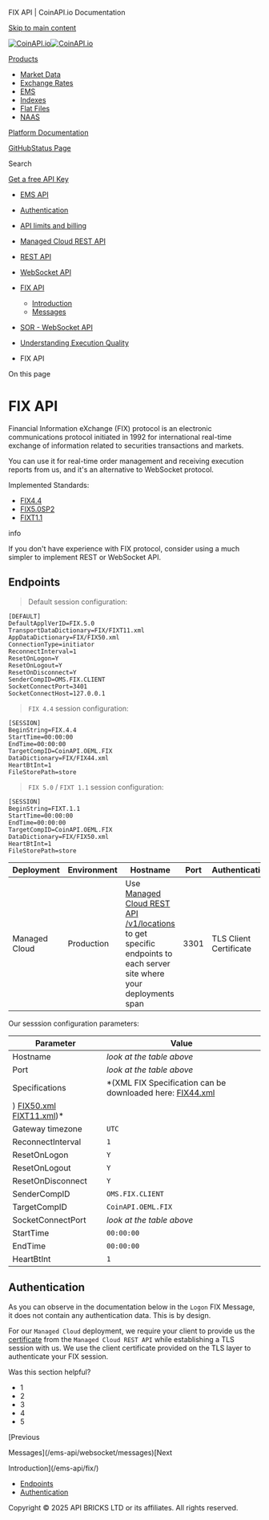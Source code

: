 FIX API | CoinAPI.io Documentation




[Skip to main content](#__docusaurus_skipToContent_fallback)

[![CoinAPI.io](/img/logo.svg)![CoinAPI.io](/img/logo.svg)](https://www.coinapi.io)

[Products](/ems-api/fix/)

* [Market Data](/market-data/)
* [Exchange Rates](/exchange-rates-api/)
* [EMS](/ems-api/)
* [Indexes](/indexes-api/)
* [Flat Files](/flat-files-api/)
* [NAAS](/naas-api/)

[Platform Documentation](/general/authentication)

[GitHub](https://github.com/api-bricks/api-bricks-sdk)[Status Page](https://status.coinapi.io)

Search

[Get a free API Key](https://console.coinapi.io/?link=/apikeys/create)

* [EMS API](/ems-api/)
* [Authentication](/ems-api/authentication)
* [API limits and billing](/ems-api/api-limits-and-billing-metrics)
* [Managed Cloud REST API](/ems-api/rest-api/rest-api)
* [REST API](/ems-api/managed-cloud-rest-api/managed-cloud-rest-api)
* [WebSocket API](/ems-api/websocket/)
* [FIX API](/ems-api/fix/)

  + [Introduction](/ems-api/fix/)
  + [Messages](/ems-api/fix/messages)
* [SOR - WebSocket API](/ems-api/sor-websocket-api)
* [Understanding Execution Quality](/ems-api/understanding-execution-quality)

* FIX API

On this page

FIX API
=======

Financial Information eXchange (FIX) protocol is an electronic communications protocol initiated in 1992 for international real-time exchange of information related to securities transactions and markets.

You can use it for real-time order management and receiving execution reports from us, and it's an alternative to WebSocket protocol.

Implemented Standards:

* [FIX4.4](https://www.fixtrading.org/standards/fix-4-4/)
* [FIX5.0SP2](https://www.fixtrading.org/standards/fix-5-0-sp-2/)
* [FIXT1.1](https://www.fixtrading.org/standards/session-level-specs/)

info

If you don't have experience with FIX protocol, consider using a much simpler to implement REST or WebSocket API.

Endpoints[​](/ems-api/fix/#endpoints "Direct link to Endpoints")
----------------------------------------------------------------

> Default session configuration:

```
[DEFAULT]  
DefaultApplVerID=FIX.5.0  
TransportDataDictionary=FIX/FIXT11.xml  
AppDataDictionary=FIX/FIX50.xml  
ConnectionType=initiator  
ReconnectInterval=1  
ResetOnLogon=Y  
ResetOnLogout=Y  
ResetOnDisconnect=Y  
SenderCompID=OMS.FIX.CLIENT  
SocketConnectPort=3401  
SocketConnectHost=127.0.0.1
```

> `FIX 4.4` session configuration:

```
[SESSION]  
BeginString=FIX.4.4  
StartTime=00:00:00  
EndTime=00:00:00  
TargetCompID=CoinAPI.OEML.FIX  
DataDictionary=FIX/FIX44.xml  
HeartBtInt=1  
FileStorePath=store
```

> `FIX 5.0` / `FIXT 1.1` session configuration:

```
[SESSION]  
BeginString=FIXT.1.1  
StartTime=00:00:00  
EndTime=00:00:00  
TargetCompID=CoinAPI.OEML.FIX  
DataDictionary=FIX/FIX50.xml  
HeartBtInt=1  
FileStorePath=store
```

| Deployment | Environment | Hostname | Port | Authentication |
| --- | --- | --- | --- | --- |
| Managed Cloud | Production | Use [Managed Cloud REST API /v1/locations](#ems-docs-sh) to get specific endpoints to each server site where your deployments span | 3301 | TLS Client Certificate |

Our sesssion configuration parameters:

| Parameter | Value |
| --- | --- |
| Hostname | *look at the table above* |
| Port | *look at the table above* |
| Specifications | \*(XML FIX Specification can be downloaded here: [FIX44.xml](https://raw.githubusercontent.com/connamara/quickfixn/master/spec/fix/FIX44.xml) |
| ) [FIX50.xml](https://raw.githubusercontent.com/coinapi/coinapi-sdk/master/ems-gateway-fix/spec/FIX50.xml) [FIXT11.xml](https://raw.githubusercontent.com/connamara/quickfixn/master/spec/fix/FIXT11.xml))\* |  |
| Gateway timezone | `UTC` |
| ReconnectInterval | `1` |
| ResetOnLogon | `Y` |
| ResetOnLogout | `Y` |
| ResetOnDisconnect | `Y` |
| SenderCompID | `OMS.FIX.CLIENT` |
| TargetCompID | `CoinAPI.OEML.FIX` |
| SocketConnectPort | *look at the table above* |
| StartTime | `00:00:00` |
| EndTime | `00:00:00` |
| HeartBtInt | `1` |

Authentication[​](/ems-api/fix/#authentication "Direct link to Authentication")
-------------------------------------------------------------------------------

As you can observe in the documentation below in the `Logon` FIX Message, it does not contain any authentication data. This is by design.

For our `Managed Cloud` deployment, we require your client to provide us the [certificate](#certificate) from the `Managed Cloud REST API` while establishing a TLS session with us. We use the client certificate provided on the TLS layer to authenticate your FIX session.

Was this section helpful?

* 1
* 2
* 3
* 4
* 5

[Previous

Messages](/ems-api/websocket/messages)[Next

Introduction](/ems-api/fix/)

* [Endpoints](/ems-api/fix/#endpoints)
* [Authentication](/ems-api/fix/#authentication)

Copyright © 2025 API BRICKS LTD or its affiliates. All rights reserved.